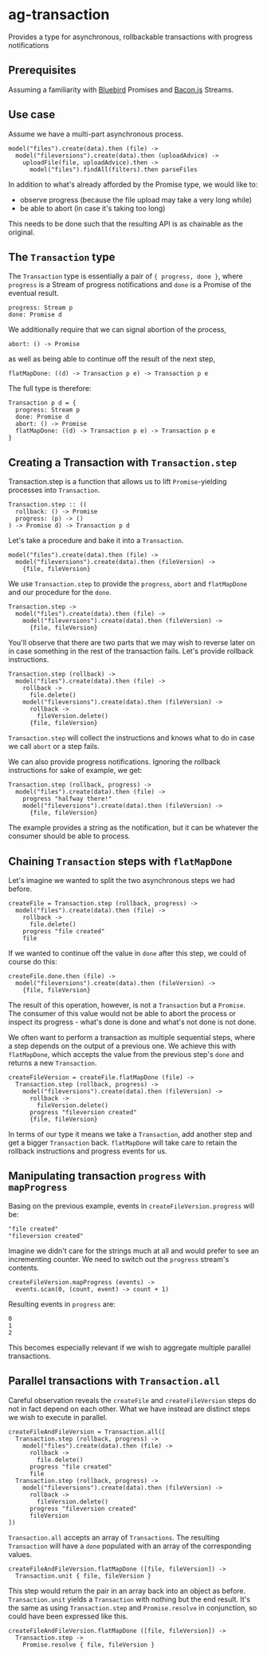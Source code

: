 # ag-transaction

Provides a type for asynchronous, rollbackable transactions with progress notifications

## Prerequisites

Assuming a familiarity with [Bluebird](https://github.com/petkaantonov/bluebird/) Promises and [Bacon.js](https://github.com/baconjs/bacon.js/) Streams.

## Use case

Assume we have a multi-part asynchronous process.

    model("files").create(data).then (file) ->
      model("fileversions").create(data).then (uploadAdvice) ->
        uploadFile(file, uploadAdvice).then ->
          model("files").findAll(filters).then parseFiles

In addition to what's already afforded by the Promise type, we would like to:

- observe progress (because the file upload may take a very long while)
- be able to abort (in case it's taking too long)

This needs to be done such that the resulting API is as chainable as the original.

## The `Transaction` type

The `Transaction` type is essentially a pair of `{ progress, done }`, where `progress` is a Stream of progress notifications and `done` is a Promise of the eventual result.

    progress: Stream p
    done: Promise d

We additionally require that we can signal abortion of the process,

    abort: () -> Promise

as well as being able to continue off the result of the next step,

    flatMapDone: ((d) -> Transaction p e) -> Transaction p e

The full type is therefore:

    Transaction p d = {
      progress: Stream p
      done: Promise d
      abort: () -> Promise
      flatMapDone: ((d) -> Transaction p e) -> Transaction p e
    }

## Creating a Transaction with `Transaction.step`

Transaction.step is a function that allows us to lift `Promise`-yielding processes into `Transaction`.

    Transaction.step :: ((
      rollback: () -> Promise
      progress: (p) -> ()
    ) -> Promise d) -> Transaction p d

Let's take a procedure and bake it into a `Transaction`.

    model("files").create(data).then (file) ->
      model("fileversions").create(data).then (fileVersion) ->
        {file, fileVersion}

We use `Transaction.step` to provide the `progress`, `abort` and `flatMapDone` and our procedure for the `done`.

    Transaction.step ->
      model("files").create(data).then (file) ->
        model("fileversions").create(data).then (fileVersion) ->
          {file, fileVersion}

You'll observe that there are two parts that we may wish to reverse later on in case something in the rest of the transaction fails. Let's provide rollback instructions.

    Transaction.step (rollback) ->
      model("files").create(data).then (file) ->
        rollback ->
          file.delete()
        model("fileversions").create(data).then (fileVersion) ->
          rollback ->
            fileVersion.delete()
          {file, fileVersion}

`Transaction.step` will collect the instructions and knows what to do in case we call `abort` or a step fails.

We can also provide progress notifications. Ignoring the rollback instructions for sake of example, we get:

    Transaction.step (rollback, progress) ->
      model("files").create(data).then (file) ->
        progress "halfway there!"
        model("fileversions").create(data).then (fileVersion) ->
          {file, fileVersion}

The example provides a string as the notification, but it can be whatever the consumer should be able to process.

## Chaining `Transaction` steps with `flatMapDone`

Let's imagine we wanted to split the two asynchronous steps we had before.

    createFile = Transaction.step (rollback, progress) ->
      model("files").create(data).then (file) ->
        rollback ->
          file.delete()
        progress "file created"
        file

If we wanted to continue off the value in `done` after this step, we could of course do this:

    createFile.done.then (file) ->
      model("fileversions").create(data).then (fileVersion) ->
        {file, fileVersion}

The result of this operation, however, is not a `Transaction` but a `Promise`. The consumer of this value would not be able to abort the process or inspect its progress - what's done is done and what's not done is not done.

We often want to perform a transaction as multiple sequential steps, where a step depends on the output of a previous one. We achieve this with `flatMapDone`, which accepts the value from the previous step's `done` and returns a new `Transaction`.

    createFileVersion = createFile.flatMapDone (file) ->
      Transaction.step (rollback, progress) ->
        model("fileversions").create(data).then (fileVersion) ->
          rollback ->
            fileVersion.delete()
          progress "fileversion created"
          {file, fileVersion}

In terms of our type it means we take a `Transaction`, add another step and get a bigger `Transaction` back. `flatMapDone` will take care to retain the rollback instructions and progress events for us.

## Manipulating transaction `progress` with `mapProgress`

Basing on the previous example, events in `createFileVersion.progress` will be:

    "file created"
    "fileversion created"

Imagine we didn't care for the strings much at all and would prefer to see an incrementing counter. We need to switch out the `progress` stream's contents.

    createFileVersion.mapProgress (events) ->
      events.scan(0, (count, event) -> count + 1)

Resulting events in `progress` are:

    0
    1
    2

This becomes especially relevant if we wish to aggregate multiple parallel transactions.

## Parallel transactions with `Transaction.all`

Careful observation reveals the `createFile` and `createFileVersion` steps do not in fact depend on each other. What we have instead are distinct steps we wish to execute in parallel.

    createFileAndFileVersion = Transaction.all([
      Transaction.step (rollback, progress) ->
        model("files").create(data).then (file) ->
          rollback ->
            file.delete()
          progress "file created"
          file
      Transaction.step (rollback, progress) ->
        model("fileversions").create(data).then (fileVersion) ->
          rollback ->
            fileVersion.delete()
          progress "fileversion created"
          fileVersion
    ])

`Transaction.all` accepts an array of `Transactions`. The resulting `Transaction` will have a `done` populated with an array of the corresponding values.

    createFileAndFileVersion.flatMapDone ([file, fileVersion]) ->
      Transaction.unit { file, fileVersion }

This step would return the pair in an array back into an object as before. `Transaction.unit` yields a `Transaction` with nothing but the end result. It's the same as using `Transaction.step` and `Promise.resolve` in conjunction, so could have been expressed like this.

    createFileAndFileVersion.flatMapDone ([file, fileVersion]) ->
      Transaction.step ->
        Promise.resolve { file, fileVersion }
